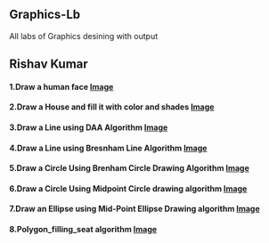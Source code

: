 ## Graphics-Lb
All labs of Graphics desining with output
## Rishav Kumar

#### 1.Draw a human face [Image](https://github.com/Rishav9852Kumar/Graphics-Lb/blob/main/image/1.png)
#### 2.Draw a House and fill it with color and shades [Image](https://github.com/Rishav9852Kumar/Graphics-Lb/blob/main/image/2.png)
#### 3.Draw a Line using DAA Algorithm [Image](https://github.com/Rishav9852Kumar/Graphics-Lb/blob/main/image/3.png)
#### 4.Draw a Line using Bresnham Line Algorithm [Image](https://github.com/Rishav9852Kumar/Graphics-Lb/blob/main/image/4.png)
#### 5.Draw a Circle Using Brenham Circle Drawing Algorithm [Image](https://github.com/Rishav9852Kumar/Graphics-Lb/blob/main/image/5.PNG)
#### 6.Draw a Circle Using Midpoint Circle drawing algorithm [Image](https://github.com/Rishav9852Kumar/Graphics-Lb/blob/main/image/6.PNG)
#### 7.Draw an Ellipse using Mid-Point Ellipse Drawing algorithm [Image](https://github.com/Rishav9852Kumar/Graphics-Lb/blob/main/image/7.png)
#### 8.Polygon_filling_seat algorithm [Image](.)



